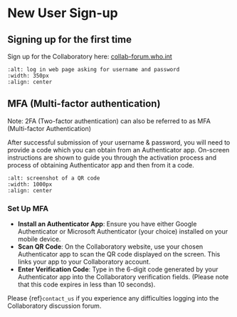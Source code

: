 # New User Sign-up

## Signing up for the first time

Sign up for the Collaboratory here: [collab-forum.who.int](https://collab-forum.who.int/)

```{image} ../../static/screenshots/collab-signup.png
:alt: log in web page asking for username and password
:width: 350px
:align: center
```

## MFA (Multi-factor authentication)

Note:  2FA (Two-factor authentication) can also be referred to as MFA (Multi-factor Authentication)

After successful submission of your username & password, you will need to provide a code which you can obtain from an Authenticator app.
On-screen instructions are shown to guide you through the activation process and process of obtaining Authenticator app and then from it a code.

```{image} ../../static/screenshots/authenticator.jpg
:alt: screenshot of a QR code
:width: 1000px
:align: center
```

### Set Up MFA
- **Install an Authenticator App**: Ensure you have either Google Authenticator or Microsoft Authenticator (your choice) installed on your mobile device.
- **Scan QR Code**: On the Collaboratory website, use your chosen Authenticator app to scan the QR code displayed on the screen. This links your app to your Collaboratory account.
- **Enter Verification Code**: Type in the 6-digit code generated by your Authenticator app into the Collaboratory verification fields. (Please note that this code expires in less than 10 seconds).

Please {ref}`contact_us` if you experience any difficulties logging into the Collaboratory discussion forum.
 

